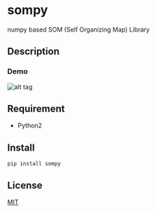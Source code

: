 # sompy
numpy based SOM (Self Organizing Map) Library


## Description

### Demo
![alt tag](https://github.com/ttlg/sompy/blob/master/examples/sample_color.png)

## Requirement
+ Python2


## Install 
    pip install sompy



## License
[MIT](http://b4b4r07.mit-license.org)



